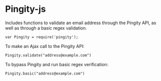 # Pingity-js

Includes functions to validate an email address through the Pingity API,
as well as through a basic regex validation.

`var Pingity = require('pingity');`

To make an Ajax call to the Pingity API:

`Pingity.validate("address@example.com")`

To bypass Pingity and run basic regex verification:

`Pingity.basic("address@example.com")`
